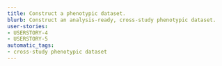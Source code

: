 ```yaml
---
title: Construct a phenotypic dataset.
blurb: Construct an analysis-ready, cross-study phenotypic dataset.
user-stories:
- USERSTORY-4
- USERSTORY-5
automatic_tags:
- cross-study phenotypic dataset
---
```

